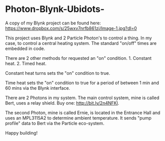 # Photon-Blynk-Ubidots-

A copy of my Blynk project can be found here: https://www.dropbox.com/s/25wxv7nrfb861zj/Image-1.jpg?dl=0

This project uses Blynk and 2 Particle Photon's to control a thing. In my case, to control a central heating system. The standard "on/off" times are embedded in code. 

There are 2 other methods for requested an "on" condition. 1. Constant heat. 2. Timed heat.

Constant heat turns sets the "on" condition to true.

Time heat sets the "on" condition to true for a period of between 1 min and 60 mins via the Blynk interface.

There are 2 Photons in my system. The main control system, mine is called Bert, uses a relay shield. Buy one: http://bit.ly/2n4NFKl.

The second Photon, mine is called Ernie, is located in the Entrance Hall and uses an MPL3115A2 to determine ambient temperature. It sends "pump profile" data to Bert via the Particle eco-system.

Happy building!
